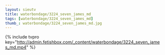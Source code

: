 ```yaml
--- 
layout: sieutv
title: waterbondage/3224_seven_james_md
tags: [waterbondage/3224_seven_james_md]
thumb_: waterbondage/3224_seven_james_md.jpg
---
```

{% include tvpro key="http://admin.fetishbox.com/_content/waterbondage/3224_seven_james_md.mp4" %} 
